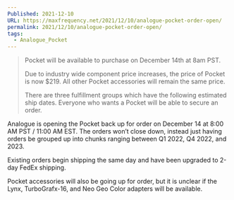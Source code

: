 ```yaml
---
Published: 2021-12-10
URL: https://maxfrequency.net/2021/12/10/analogue-pocket-order-open/
permalink: 2021/12/10/analogue-pocket-order-open/
tags:
  - Analogue_Pocket
---
```

> Pocket will be available to purchase on December 14th at 8am PST.
> 
> Due to industry wide component price increases, the price of Pocket is now $219. All other Pocket accessories will remain the same price.
> 
> There are three fulfillment groups which have the following estimated ship dates. Everyone who wants a Pocket will be able to secure an order.

Analogue is opening the Pocket back up for order on December 14 at 8:00 AM PST / 11:00 AM EST. The orders won’t close down, instead just having orders be grouped up into chunks ranging between Q1 2022, Q4 2022, and 2023.

Existing orders begin shipping the same day and have been upgraded to 2-day FedEx shipping.

Pocket accessories will also be going up for order, but it is unclear if the Lynx, TurboGrafx-16, and Neo Geo Color adapters will be available.